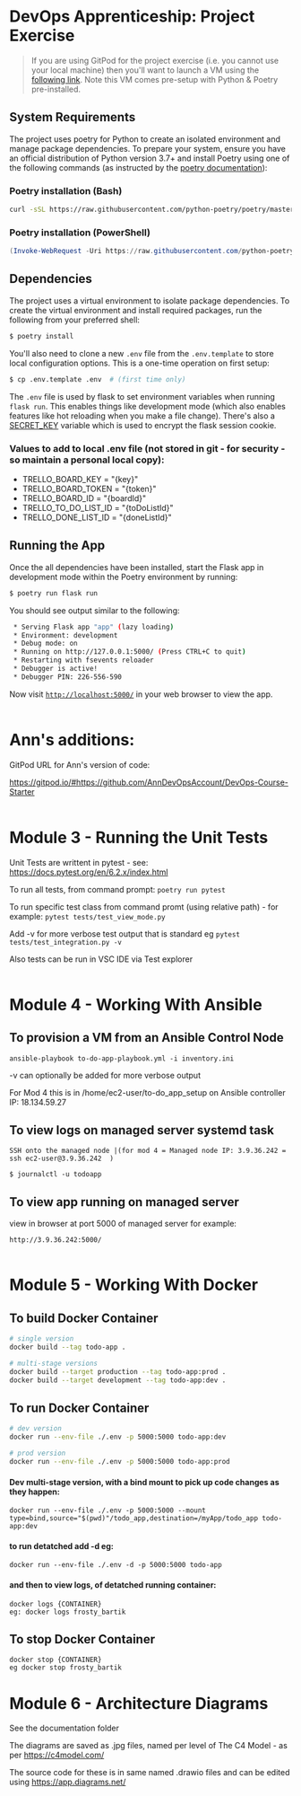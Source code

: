 # DevOps Apprenticeship: Project Exercise

> If you are using GitPod for the project exercise (i.e. you cannot use your local machine) then you'll want to launch a VM using the [following link](https://gitpod.io/#https://github.com/CorndelWithSoftwire/DevOps-Course-Starter). Note this VM comes pre-setup with Python & Poetry pre-installed.

## System Requirements

The project uses poetry for Python to create an isolated environment and manage package dependencies. To prepare your system, ensure you have an official distribution of Python version 3.7+ and install Poetry using one of the following commands (as instructed by the [poetry documentation](https://python-poetry.org/docs/#system-requirements)):

### Poetry installation (Bash)

```bash
curl -sSL https://raw.githubusercontent.com/python-poetry/poetry/master/install-poetry.py | python -
```

### Poetry installation (PowerShell)

```powershell
(Invoke-WebRequest -Uri https://raw.githubusercontent.com/python-poetry/poetry/master/install-poetry.py -UseBasicParsing).Content | python -
```

## Dependencies

The project uses a virtual environment to isolate package dependencies. To create the virtual environment and install required packages, run the following from your preferred shell:

```bash
$ poetry install
```

You'll also need to clone a new `.env` file from the `.env.template` to store local configuration options. This is a one-time operation on first setup:

```bash
$ cp .env.template .env  # (first time only)
```

The `.env` file is used by flask to set environment variables when running `flask run`. This enables things like development mode (which also enables features like hot reloading when you make a file change). There's also a [SECRET_KEY](https://flask.palletsprojects.com/en/1.1.x/config/#SECRET_KEY) variable which is used to encrypt the flask session cookie.

### Values to add to local .env file (not stored in git - for security - so maintain a personal local copy):

* TRELLO_BOARD_KEY = "{key}"
* TRELLO_BOARD_TOKEN = "{token}"
* TRELLO_BOARD_ID = "{boardId}"
* TRELLO_TO_DO_LIST_ID = "{toDoListId}"
* TRELLO_DONE_LIST_ID = "{doneListId}"

## Running the App

Once the all dependencies have been installed, start the Flask app in development mode within the Poetry environment by running:
```bash
$ poetry run flask run
```

You should see output similar to the following:
```bash
 * Serving Flask app "app" (lazy loading)
 * Environment: development
 * Debug mode: on
 * Running on http://127.0.0.1:5000/ (Press CTRL+C to quit)
 * Restarting with fsevents reloader
 * Debugger is active!
 * Debugger PIN: 226-556-590
```
Now visit [`http://localhost:5000/`](http://localhost:5000/) in your web browser to view the app. <br>
<br>

# Ann's additions:
GitPod URL for Ann's version of code:

https://gitpod.io/#https://github.com/AnnDevOpsAccount/DevOps-Course-Starter <br>
<br>

# Module 3 - Running the Unit Tests

Unit Tests are writtent in pytest - see: https://docs.pytest.org/en/6.2.x/index.html 


To run all tests, from command prompt:
`poetry run pytest`

To run specific test class from command promt (using relative path) - for 
example:
`pytest tests/test_view_mode.py`

Add -v for more verbose test output that is standard eg
`pytest tests/test_integration.py -v`

Also tests can be run in VSC IDE via Test explorer <br>
<br>

# Module 4 - Working With Ansible
## To provision a VM from an Ansible Control Node

`ansible-playbook to-do-app-playbook.yml -i inventory.ini`

-v can optionally be added for more verbose output

For Mod 4 this is in /home/ec2-user/to-do_app_setup on Ansible controller IP: 18.134.59.27 

## To view logs on managed server systemd task

`SSH onto the managed node |(for mod 4 = Managed node IP: 3.9.36.242 = ssh ec2-user@3.9.36.242  )` 

`$ journalctl -u todoapp`

## To view app running on managed server

view in browser at port 5000 of managed server for example:

`http://3.9.36.242:5000/`<br>
<br>


# Module 5 - Working With Docker

## To build Docker Container
```bash
# single version
docker build --tag todo-app .

# multi-stage versions
docker build --target production --tag todo-app:prod .
docker build --target development --tag todo-app:dev .
```
## To run Docker Container
```bash
# dev version
docker run --env-file ./.env -p 5000:5000 todo-app:dev

# prod version
docker run --env-file ./.env -p 5000:5000 todo-app:prod
```

#### **Dev** multi-stage version, with a **bind mount** to pick up code changes as they happen:
```
docker run --env-file ./.env -p 5000:5000 --mount type=bind,source="$(pwd)"/todo_app,destination=/myApp/todo_app todo-app:dev
```
#### to run detatched add **-d** eg:
```
docker run --env-file ./.env -d -p 5000:5000 todo-app
```

#### and then to view logs, of detatched running container:
```
docker logs {CONTAINER}
eg: docker logs frosty_bartik
```
## To stop Docker Container
```
docker stop {CONTAINER}
eg docker stop frosty_bartik
```

# Module 6 - Architecture Diagrams

See the documentation folder

The diagrams are saved as .jpg files, named per level of The C4 Model - as per https://c4model.com/ 

The source code for these is in same named .drawio files and can be edited using https://app.diagrams.net/

